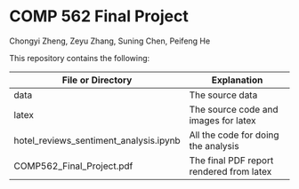 # COMP 562 Final Project

Chongyi Zheng, Zeyu Zhang, Suning Chen, Peifeng He

This repository contains the following:

| File or Directory | Explanation |
| ----------------- | ----------- |
| data | The source data |
| latex | The source code and images for latex |
| hotel_reviews_sentiment_analysis.ipynb | All the code for doing the analysis |
| COMP562_Final_Project.pdf | The final PDF report rendered from latex |
